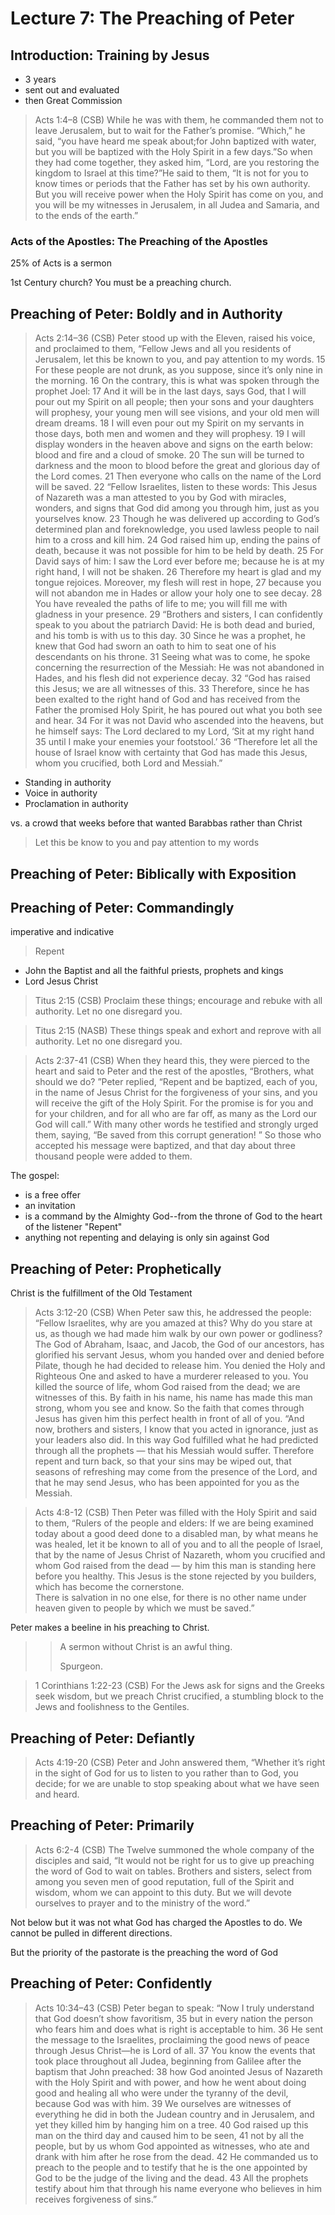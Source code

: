 # Lecture 7: The Preaching of Peter

## Introduction: Training by Jesus

- 3 years
- sent out and evaluated
- then Great Commission

>Acts 1:4–8 (CSB)  While he was with them, he commanded them not to leave Jerusalem, but to wait for the Father’s promise. “Which,” he said, “you have heard me speak about;for John baptized with water, but you will be baptized with the Holy Spirit in a few days.”So when they had come together, they asked him, “Lord, are you restoring the kingdom to Israel at this time?”He said to them, “It is not for you to know times or periods that the Father has set by his own authority. But you will receive power when the Holy Spirit has come on you, and you will be my witnesses in Jerusalem, in all Judea and Samaria, and to the ends of the earth.”

### Acts of the Apostles: The Preaching of the Apostles

25% of Acts is a sermon

1st Century church? You must be a preaching church.

## Preaching of Peter: Boldly and in Authority

>Acts 2:14–36 (CSB)  Peter stood up with the Eleven, raised his voice, and proclaimed to them, “Fellow Jews and all you residents of Jerusalem, let this be known to you, and pay attention to my words. 15 For these people are not drunk, as you suppose, since it’s only nine in the morning. 16 On the contrary, this is what was spoken through the prophet Joel: 17 And it will be in the last days, says God, that I will pour out my Spirit on all people; then your sons and your daughters will prophesy, your young men will see visions, and your old men will dream dreams. 18 I will even pour out my Spirit on my servants in those days, both men and women and they will prophesy. 19 I will display wonders in the heaven above and signs on the earth below: blood and fire and a cloud of smoke. 20 The sun will be turned to darkness and the moon to blood before the great and glorious day of the Lord comes. 21 Then everyone who calls on the name of the Lord will be saved. 22 “Fellow Israelites, listen to these words: This Jesus of Nazareth was a man attested to you by God with miracles, wonders, and signs that God did among you through him, just as you yourselves know. 23 Though he was delivered up according to God’s determined plan and foreknowledge, you used lawless people to nail him to a cross and kill him. 24 God raised him up, ending the pains of death, because it was not possible for him to be held by death. 25 For David says of him: I saw the Lord ever before me; because he is at my right hand, I will not be shaken. 26 Therefore my heart is glad and my tongue rejoices. Moreover, my flesh will rest in hope, 27 because you will not abandon me in Hades or allow your holy one to see decay. 28 You have revealed the paths of life to me; you will fill me with gladness in your presence. 29 “Brothers and sisters, I can confidently speak to you about the patriarch David: He is both dead and buried, and his tomb is with us to this day. 30 Since he was a prophet, he knew that God had sworn an oath to him to seat one of his descendants on his throne. 31 Seeing what was to come, he spoke concerning the resurrection of the Messiah: He was not abandoned in Hades, and his flesh did not experience decay. 32 “God has raised this Jesus; we are all witnesses of this. 33 Therefore, since he has been exalted to the right hand of God and has received from the Father the promised Holy Spirit, he has poured out what you both see and hear. 34 For it was not David who ascended into the heavens, but he himself says: The Lord declared to my Lord, ‘Sit at my right hand 35 until I make your enemies your footstool.’ 36 “Therefore let all the house of Israel know with certainty that God has made this Jesus, whom you crucified, both Lord and Messiah.”

- Standing in authority
- Voice in authority
- Proclamation in authority

vs. a crowd that weeks before that wanted Barabbas rather than Christ

> Let this be know to you and pay attention to my words

## Preaching of Peter: Biblically with Exposition

## Preaching of Peter: Commandingly

imperative and indicative

> Repent

 - John the Baptist and all the faithful priests, prophets and kings
 - Lord Jesus Christ

> Titus 2:15 (CSB) Proclaim these things; encourage and rebuke with all authority. Let no one disregard you.

>Titus 2:15 (NASB) These things speak and exhort and reprove with all authority. Let no one disregard you.

>Acts 2:37-41 (CSB) When they heard this, they were pierced to the heart and said to Peter and the rest of the apostles, “Brothers, what should we do? ”Peter replied, “Repent and be baptized, each of you, in the name of Jesus Christ for the forgiveness of your sins, and you will receive the gift of the Holy Spirit. For the promise is for you and for your children, and for all who are far off, as many as the Lord our God will call.” With many other words he testified and strongly urged them, saying, “Be saved from this corrupt generation! ” So those who accepted his message were baptized, and that day about three thousand people were added to them.

The gospel:
- is a free offer
- an invitation
- is a command by the Almighty God--from the throne of God to the heart of the listener "Repent"
- anything not repenting and delaying is only sin against God

## Preaching of Peter: Prophetically 

Christ is the fulfillment of the Old Testament

>Acts 3:12-20 (CSB) When Peter saw this, he addressed the people: “Fellow Israelites, why are you amazed at this? Why do you stare at us, as though we had made him walk by our own power or godliness? The God of Abraham, Isaac, and Jacob, the God of our ancestors, has glorified his servant Jesus, whom you handed over and denied before Pilate, though he had decided to release him. You denied the Holy and Righteous One and asked to have a murderer released to you. You killed the source of life, whom God raised from the dead; we are witnesses of this. By faith in his name, his name has made this man strong, whom you see and know. So the faith that comes through Jesus has given him this perfect health in front of all of you. “And now, brothers and sisters, I know that you acted in ignorance, just as your leaders also did. In this way God fulfilled what he had predicted through all the prophets — that his Messiah would suffer. Therefore repent and turn back, so that your sins may be wiped out, that seasons of refreshing may come from the presence of the Lord, and that he may send Jesus, who has been appointed for you as the Messiah.

>Acts 4:8-12 (CSB) Then Peter was filled with the Holy Spirit and said to them, “Rulers of the people and elders: If we are being examined today about a good deed done to a disabled man, by what means he was healed, let it be known to all of you and to all the people of Israel, that by the name of Jesus Christ of Nazareth, whom you crucified and whom God raised from the dead — by him this man is standing here before you healthy. This Jesus is
>the stone rejected by you builders,  
>which has become the cornerstone.  
>There is salvation in no one else, for there is no other name under heaven given to people by which we must be saved.”

Peter makes a beeline in his preaching to Christ.

>>A sermon without Christ is an awful thing.
>>
>>Spurgeon.

>1 Corinthians 1:22-23 (CSB) For the Jews ask for signs and the Greeks seek wisdom, but we preach Christ crucified, a stumbling block to the Jews and foolishness to the Gentiles.

## Preaching of Peter: Defiantly

>Acts 4:19-20 (CSB) Peter and John answered them, “Whether it’s right in the sight of God for us to listen to you rather than to God, you decide; for we are unable to stop speaking about what we have seen and heard.

## Preaching of Peter: Primarily

>Acts 6:2-4 (CSB) The Twelve summoned the whole company of the disciples and said, “It would not be right for us to give up preaching the word of God to wait on tables. Brothers and sisters, select from among you seven men of good reputation, full of the Spirit and wisdom, whom we can appoint to this duty. But we will devote ourselves to prayer and to the ministry of the word.”

Not below but it was not what God has charged the Apostles to do. We cannot be pulled in different directions.

But the priority of the pastorate is the preaching the word of God

## Preaching of Peter: Confidently

>Acts 10:34–43 (CSB)  Peter began to speak: “Now I truly understand that God doesn’t show favoritism, 35 but in every nation the person who fears him and does what is right is acceptable to him. 36 He sent the message to the Israelites, proclaiming the good news of peace through Jesus Christ—he is Lord of all. 37 You know the events that took place throughout all Judea, beginning from Galilee after the baptism that John preached: 38 how God anointed Jesus of Nazareth with the Holy Spirit and with power, and how he went about doing good and healing all who were under the tyranny of the devil, because God was with him. 39 We ourselves are witnesses of everything he did in both the Judean country and in Jerusalem, and yet they killed him by hanging him on a tree. 40 God raised up this man on the third day and caused him to be seen, 41 not by all the people, but by us whom God appointed as witnesses, who ate and drank with him after he rose from the dead. 42 He commanded us to preach to the people and to testify that he is the one appointed by God to be the judge of the living and the dead. 43 All the prophets testify about him that through his name everyone who believes in him receives forgiveness of sins.”
